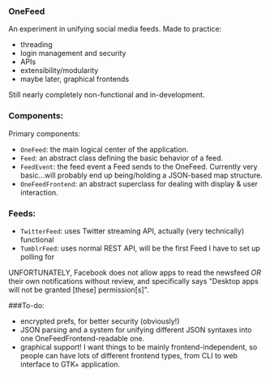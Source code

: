 ### OneFeed

An experiment in unifying social media feeds. Made to practice:
 - threading
 - login management and security
 - APIs
 - extensibility/modularity
 - maybe later, graphical frontends

Still nearly completely non-functional and in-development.

### Components:
Primary components:
 - `OneFeed`: the main logical center of the application.
 - `Feed`: an abstract class defining the basic behavior of a feed. 
 - `FeedEvent`: the feed event a Feed sends to the OneFeed. Currently very basic...will probably
 	end up being/holding a JSON-based map structure.
 - `OneFeedFrontend`: an abstract superclass for dealing with display & user interaction.

### Feeds:
 - `TwitterFeed`: uses Twitter streaming API, actually (very technically) functional
 - `TumblrFeed`: uses normal REST API, will be the first Feed I have to set up polling for

UNFORTUNATELY, Facebook does not allow apps to read the newsfeed *OR* their own notifications
without review, and specifically says "Desktop apps will not be granted [these] permission[s]".

###To-do:
 - encrypted prefs, for better security (obviously!)
 - JSON parsing and a system for unifying different JSON syntaxes into one OneFeedFrontend-readable
	one.
 - graphical support! I want things to be mainly frontend-independent, so
 people can have lots of different frontend types, from CLI to web interface to GTK+ application.
